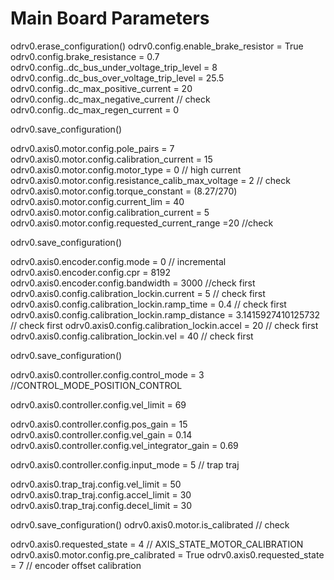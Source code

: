  # Main Board Parameters
odrv0.erase_configuration()
odrv0.config.enable_brake_resistor = True
odrv0.config.brake_resistance = 0.7
odrv0.config..dc_bus_under_voltage_trip_level = 8
odrv0.config..dc_bus_over_voltage_trip_level = 25.5
odrv0.config..dc_max_positive_current = 20
odrv0.config..dc_max_negative_current // check
odrv0.config..dc_max_regen_current = 0

odrv0.save_configuration()


 odrv0.axis0.motor.config.pole_pairs = 7
 odrv0.axis0.motor.config.calibration_current = 15
 odrv0.axis0.motor.config.motor_type = 0	// high current
 odrv0.axis0.motor.config.resistance_calib_max_voltage = 2 // check
 odrv0.axis0.motor.config.torque_constant = (8.27/270)
 odrv0.axis0.motor.config.current_lim = 40
 odrv0.axis0.motor.config.calibration_current = 5
 odrv0.axis0.motor.config.requested_current_range =20 //check

odrv0.save_configuration()

 odrv0.axis0.encoder.config.mode = 0 // incremental
odrv0.axis0.encoder.config.cpr = 8192
odrv0.axis0.encoder.config.bandwidth = 3000 //check first
odrv0.axis0.config.calibration_lockin.current = 5 // check first
odrv0.axis0.config.calibration_lockin.ramp_time = 0.4 // check first
odrv0.axis0.config.calibration_lockin.ramp_distance = 3.1415927410125732 // check first
odrv0.axis0.config.calibration_lockin.accel = 20 // check first
odrv0.axis0.config.calibration_lockin.vel = 40 // check first


odrv0.save_configuration()


 odrv0.axis0.controller.config.control_mode = 3  //CONTROL_MODE_POSITION_CONTROL

 odrv0.axis0.controller.config.vel_limit = 69

 odrv0.axis0.controller.config.pos_gain = 15
 odrv0.axis0.controller.config.vel_gain = 0.14
 odrv0.axis0.controller.config.vel_integrator_gain = 0.69


 odrv0.axis0.controller.config.input_mode = 5 // trap traj

odrv0.axis0.trap_traj.config.vel_limit = 50
odrv0.axis0.trap_traj.config.accel_limit = 30
odrv0.axis0.trap_traj.config.decel_limit = 30


odrv0.save_configuration()
odrv0.axis0.motor.is_calibrated  // check

odrv0.axis0.requested_state = 4 // AXIS_STATE_MOTOR_CALIBRATION
odrv0.axis0.motor.config.pre_calibrated = True
odrv0.axis0.requested_state = 7 // encoder offset calibration


